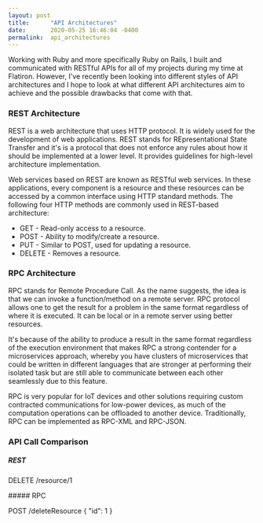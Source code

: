 ```yaml
---
layout: post
title:      "API Architectures"
date:       2020-05-25 16:46:04 -0400
permalink:  api_architectures
---
```



Working with Ruby and more specifically Ruby on Rails, I built and communicated with RESTful APIs for all of my projects during my time at Flatiron. However, I've recently been looking into different styles of API architectures and I hope to look at what different API architectures aim to achieve and the possible drawbacks that come with that.

### REST Architecture

REST is a web architecture that uses HTTP protocol. It is widely used for the development of web applications. REST stands for REpresentational State Transfer and it's is a protocol that does not enforce any rules about how it should be implemented at a lower level. It provides guidelines for high-level architecture implementation. 

Web services based on REST are known as RESTful web services. In these applications, every component is a resource and these resources can be accessed by a common interface using HTTP standard methods. The following four HTTP methods are commonly used in REST-based architecture:

* GET - Read-only access to a resource.
* POST - Ability to modify/create a resource.
* PUT - Similar to POST, used for updating a resource.
* DELETE - Removes a resource.

### RPC Architecture

RPC stands for Remote Procedure Call. As the name suggests, the idea is that we can invoke a function/method on a remote server. RPC protocol allows one to get the result for a problem in the same format regardless of where it is executed. It can be local or in a remote server using better resources.

It's because of the ability to produce a result in the same format regardless of the execution environment that makes RPC a strong contender for a microservices approach, whereby you have clusters of microservices that could be written in different languages that are stronger at performing their isolated task but are still able to communicate between each other seamlessly due to this feature.

RPC is very popular for IoT devices and other solutions requiring custom contracted communications for low-power devices, as much of the computation operations can be offloaded to another device. Traditionally, RPC can be implemented as RPC-XML and RPC-JSON.

### API Call Comparison

##### REST

DELETE /resource/1


##### RPC

POST /deleteResource
{
    "id": 1
}
